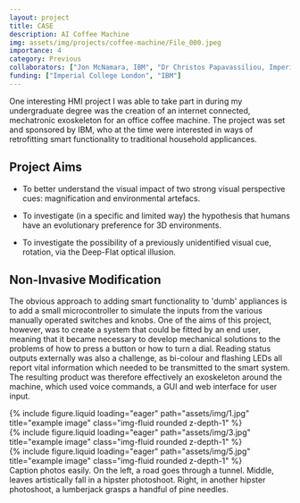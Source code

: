 ```yaml
---
layout: project
title: CASE
description: AI Coffee Machine
img: assets/img/projects/coffee-machine/File_000.jpeg
importance: 4
category: Previous
collaborators: ["Jon McNamara, IBM", "Dr Christos Papavassiliou, Imperial College LOndon"]
funding: ["Imperial College London", "IBM"]
---
```


One interesting HMI project I was able to take part in during my undergraduate degree was the creation of an internet connected, mechatronic exoskeleton for an office coffee machine. The project was set and sponsored by IBM, who at the time were interested in ways of retrofitting smart functionality to traditional household applicances.


## Project Aims

- To better understand the visual impact of two strong visual perspective cues: magnification and environmental artefacs.

- To investigate (in a specific and limited way) the hypothesis that humans have an evolutionary preference for 3D environments.

- To investigate the possibility of a previously unidentified visual cue, rotation, via the Deep-Flat optical illusion.


## Non-Invasive Modification

The obvious approach to adding smart functionality to 'dumb' appliances is to add a small microcontroller to simulate the inputs from the various manually operated switches and knobs. One of the aims of this project, however, was to create a system that could be fitted by an end user, meaning that it became necessary to develop mechanical solutions to the problems of how to press a button or how to turn a dial. Reading status outputs externally was also a challenge, as bi-colour and flashing LEDs all report vital information which needed to be transmitted to the smart system. The resulting product was therefore effectively an exoskeleton around the machine, which used voice commands, a GUI and web interface for user input.

<div class="row">
    <div class="col-sm mt-3 mt-md-0">
        {% include figure.liquid loading="eager" path="assets/img/1.jpg" title="example image" class="img-fluid rounded z-depth-1" %}
    </div>
    <div class="col-sm mt-3 mt-md-0">
        {% include figure.liquid loading="eager" path="assets/img/3.jpg" title="example image" class="img-fluid rounded z-depth-1" %}
    </div>
    <div class="col-sm mt-3 mt-md-0">
        {% include figure.liquid loading="eager" path="assets/img/5.jpg" title="example image" class="img-fluid rounded z-depth-1" %}
    </div>
</div>
<div class="caption">
    Caption photos easily. On the left, a road goes through a tunnel. Middle, leaves artistically fall in a hipster photoshoot. Right, in another hipster photoshoot, a lumberjack grasps a handful of pine needles.
</div>

